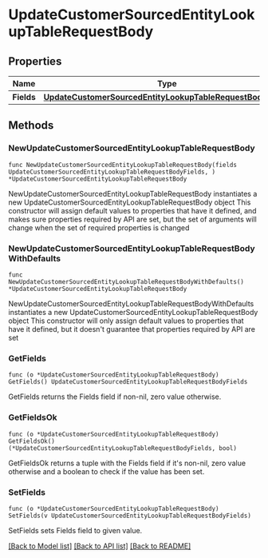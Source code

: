 # UpdateCustomerSourcedEntityLookupTableRequestBody

## Properties

Name | Type | Description | Notes
------------ | ------------- | ------------- | -------------
**Fields** | [**UpdateCustomerSourcedEntityLookupTableRequestBodyFields**](UpdateCustomerSourcedEntityLookupTableRequestBodyFields.md) |  | 

## Methods

### NewUpdateCustomerSourcedEntityLookupTableRequestBody

`func NewUpdateCustomerSourcedEntityLookupTableRequestBody(fields UpdateCustomerSourcedEntityLookupTableRequestBodyFields, ) *UpdateCustomerSourcedEntityLookupTableRequestBody`

NewUpdateCustomerSourcedEntityLookupTableRequestBody instantiates a new UpdateCustomerSourcedEntityLookupTableRequestBody object
This constructor will assign default values to properties that have it defined,
and makes sure properties required by API are set, but the set of arguments
will change when the set of required properties is changed

### NewUpdateCustomerSourcedEntityLookupTableRequestBodyWithDefaults

`func NewUpdateCustomerSourcedEntityLookupTableRequestBodyWithDefaults() *UpdateCustomerSourcedEntityLookupTableRequestBody`

NewUpdateCustomerSourcedEntityLookupTableRequestBodyWithDefaults instantiates a new UpdateCustomerSourcedEntityLookupTableRequestBody object
This constructor will only assign default values to properties that have it defined,
but it doesn't guarantee that properties required by API are set

### GetFields

`func (o *UpdateCustomerSourcedEntityLookupTableRequestBody) GetFields() UpdateCustomerSourcedEntityLookupTableRequestBodyFields`

GetFields returns the Fields field if non-nil, zero value otherwise.

### GetFieldsOk

`func (o *UpdateCustomerSourcedEntityLookupTableRequestBody) GetFieldsOk() (*UpdateCustomerSourcedEntityLookupTableRequestBodyFields, bool)`

GetFieldsOk returns a tuple with the Fields field if it's non-nil, zero value otherwise
and a boolean to check if the value has been set.

### SetFields

`func (o *UpdateCustomerSourcedEntityLookupTableRequestBody) SetFields(v UpdateCustomerSourcedEntityLookupTableRequestBodyFields)`

SetFields sets Fields field to given value.



[[Back to Model list]](../README.md#documentation-for-models) [[Back to API list]](../README.md#documentation-for-api-endpoints) [[Back to README]](../README.md)


